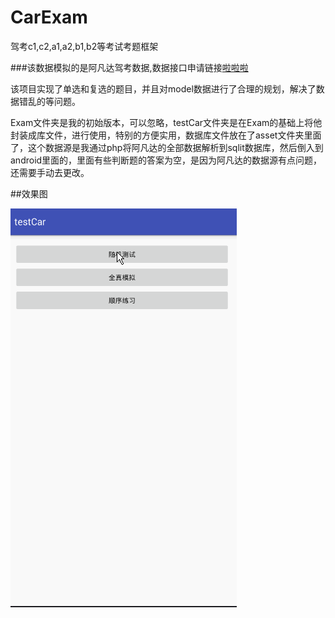 # CarExam
驾考c1,c2,a1,a2,b1,b2等考试考题框架

###该数据模拟的是阿凡达驾考数据,数据接口申请链接[啦啦啦](http://avatardata.cn/Docs/Api/1ccd64af-d0d9-4ddd-8bac-660344cf2f21)

该项目实现了单选和复选的题目，并且对model数据进行了合理的规划，解决了数据错乱的等问题。

Exam文件夹是我的初始版本，可以忽略，testCar文件夹是在Exam的基础上将他封装成库文件，进行使用，特别的方便实用，数据库文件放在了asset文件夹里面了，这个数据源是我通过php将阿凡达的全部数据解析到sqlit数据库，然后倒入到android里面的，里面有些判断题的答案为空，是因为阿凡达的数据源有点问题，还需要手动去更改。

##效果图

![img](screen/c.gif)
